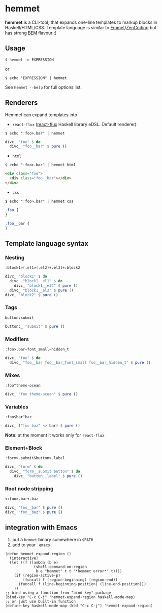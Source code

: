 # hemmet

**hemmet** is a CLI-tool, that expands one-line templates to markup blocks in
Haskell/HTML/CSS. Template language is similar to [Emmet](http://emmet.io/)/[ZenCoding](http://www.456bereastreet.com/archive/200909/write_html_and_css_quicker_with_with_zen_coding/)
but has strong [BEM](https://bem.info/) flavour :)

## Usage

`$ hemmet -e EXPRESSION`

or

`$ echo "EXPRESSION" | hemmet`

See `hemmet --help` for full options list.

## Renderers

Hemmet can expand templates into

- `react-flux` ([react-flux](https://bitbucket.org/s9gf4ult/react-flux) Haskell library eDSL. Default renderer)

`$ echo ":foo>.bar" | hemmet`
```haskell
divc_ "foo" $ do
  divc_ "foo__bar" $ pure ()
```
- `html`

`$ echo ":foo>.bar" | hemmet html`
```html
<div class="foo">
  <div class="foo__bar"></div>
</div>
```
- `css`

`$ echo ":foo>.bar" | hemmet css`
```css
.foo {
}

.foo__bar {
}
```

## Template language syntax

### Nesting

`:block1>(.el1>(.el2)+.el3)+:block2`

```haskell
divc_ "block1" $ do
  divc_ "block1__el1" $ do
    divc_ "block1__el2" $ pure ()
  divc_ "block1__el3" $ pure ()
divc_ "block2" $ pure ()
```

### Tags

`button:submit`

```haskell
buttonc_ "submit" $ pure ()
```

### Modifiers

`:foo>.bar~font_small~hidden_t`

```haskell
divc_ "foo" $ do
  divc_ "foo__bar foo__bar_font_small foo__bar_hidden_t" $ pure ()
```

### Mixes

`:foo^theme-ocean`

```haskell
divc_ "foo theme-ocean" $ pure ()
```

### Variables

`:foo$bar^baz`

```haskell
divc_ ("foo baz" <> bar) $ pure ()
```

**Note:** at the moment it works only for `react-flux`

### Element+Block

`:form>.submit&button>.label`

```haskell
divc_ "form" $ do
  divc_ "form__submit button" $ do
    divc_ "button__label" $ pure ()
```

### Root node stripping

`<:foo>.bar+.baz`

```haskell
divc_ "foo__bar" $ pure ()
divc_ "foo__baz" $ pure ()
```

## integration with Emacs

1. put a `hemmet` binary somewhere in `$PATH`
1. add to your `.emacs`
```elisp
(defun hemmet-expand-region ()
  (interactive)
  (let ((f (lambda (b e)
             (shell-command-on-region
              b e "hemmet" t t "*hemmet error*" t))))
    (if (region-active-p)
        (funcall f (region-beginning) (region-end))
      (funcall f (line-beginning-position) (line-end-position)))
    ))
;; bind using a function from "bind-key" package
(bind-key "C-c C-j" 'hemmet-expand-region haskell-mode-map)
;; or just use built-in function
(define-key haskell-mode-map (kbd "C-c C-j") 'hemmet-expand-region)
```
